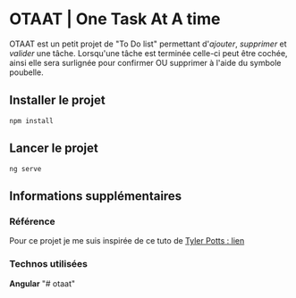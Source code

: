 # OTAAT | One Task At A time

OTAAT est un petit projet de "To Do list" permettant d'*ajouter*, *supprimer* et *valider* une tâche. 
Lorsqu'une tâche est terminée celle-ci peut être cochée, ainsi elle sera surlignée pour confirmer OU supprimer à l'aide du symbole poubelle.
## Installer le projet

`
npm install
`

## Lancer le projet 

`
ng serve
`

## Informations supplémentaires 

### Référence

Pour ce projet je me suis inspirée de ce tuto de [Tyler Potts : lien](https://www.youtube.com/watch?v=i7KaVFOXNUQ)

### Technos utilisées

**Angular**
"# otaat" 
